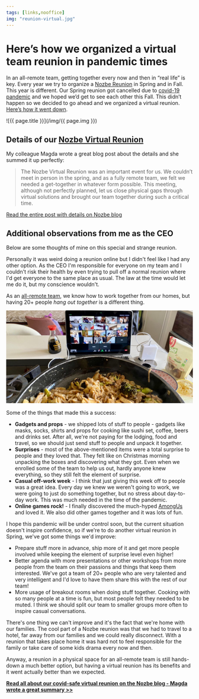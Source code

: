 ```yaml
---
tags: [links,nooffice]
img: "reunion-virtual.jpg"
---
```


# Here’s how we organized a virtual team reunion in pandemic times

In an all-remote team, getting together every now and then in “real life” is key. Every year we try to organize a [Nozbe Reunion](https://sliwinski.com/reunion) in Spring and in Fall. This year is different. Our Spring reunion got cancelled due to [covid-19 pandemic](/covid) and we hoped we’d get to see each other this Fall. This didn’t happen so we decided to go ahead and we organized a virtual reunion. [Here’s how it went down][nb].

<!--More-->

![{{ page.title }}](/img/{{ page.img }})

## Details of our [Nozbe Virtual Reunion][nb]

My colleague Magda wrote a great blog post about the details and she summed it up perfectly:

> The Nozbe Virtual Reunion was an important event for us. We couldn’t meet in person in the spring, and as a fully remote team, we felt we needed a get-together in whatever form possible. This meeting, although not perfectly planned, let us close physical gaps through virtual solutions and brought our team together during such a critical time.

[Read the entire post with details on Nozbe blog][nb]

## Additional observations from me as the CEO

Below are some thoughts of mine on this special and strange reunion.

Personally it was weird doing a reunion online but I didn't feel like I had any other option. As the CEO I'm responsible for everyone on my team and I couldn't risk their health by even trying to pull off a normal reunion where I'd get everyone to the same place as usual. The law at the time would let me do it, but my conscience wouldn't.

As an [all-remote team](/tag/nooffice), we know how to work together from our homes, but having 20+ people *hang out together* is a different thing.

![{{ page.title }} 2](/img/reunion-virtual-2.jpg)

Some of the things that made this a success:

* **Gadgets and props** - we shipped lots of stuff to people - gadgets like masks, socks, shirts and props for cooking like sushi set, coffee, beers and drinks set. After all, we're not paying for the lodging, food and travel, so we should just send stuff to people and unpack it together.
* **Surprises** - most of the above-mentioned items were a total surprise to people and they loved that. They felt like on Christmas morning unpacking the boxes and discovering what they got. Even when we enrolled some of the team to help us out, hardly anyone knew everything, so they still felt the element of surprise.
* **Casual off-work week** - I think that just giving this week off to people was a great idea. Every day we knew we weren't going to work, we were going to just do something together, but no stress about day-to-day work. This was much needed in the time of the pandemic.
* **Online games rock!** - I finally discovered the much-hyped [AmongUs](https://en.wikipedia.org/wiki/Among_Us) and loved it. We also did other games together and it was lots of fun.

I hope this pandemic will be under control soon, but the current situation doesn't inspire confidence, so if we're to do another virtual reunion in Spring, we've got some things we'd improve:

* Prepare stuff more in advance, ship more of it and get more people involved while keeping the element of surprise level even higher!
* Better agenda with more presentations or other workshops from more people from the team on their passions and things that keep them interested. We've got a team of 20+ people who are very talented and very intelligent and I'd love to have them share this with the rest of our team!
* More usage of breakout rooms when doing stuff together. Cooking with so many people at a time is fun, but most people felt they needed to be muted. I think we should split our team to smaller groups more often to inspire casual conversations.

There's one thing we can't improve and it's the fact that we're home with our families. The cool part of a Nozbe reunion was that we had to travel to a hotel, far away from our families and we could really disconnect. With a reunion that takes place home it was hard not to feel responsible for the family or take care of some kids drama every now and then.

Anyway, a reunion in a physical space for an all-remote team is still hands-down a much better option, but having a virtual reunion has its benefits and it went actually better than we expected.

**[Read all about our covid-safe virtual reunion on the Nozbe blog - Magda wrote a great summary >>][nb]**


[nb]: https://nozbe.com/blog/virtual-covid-safe-online-company-retreat/

[n]: https://nozbe.com/?a=mike